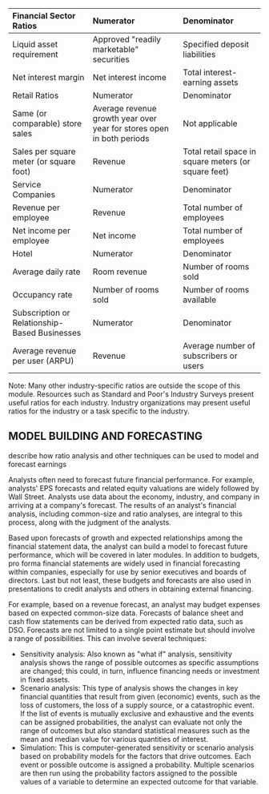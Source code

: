 | Financial Sector Ratios | Numerator | Denominator |
| :--- | :--- | :--- |
| Liquid asset requirement | Approved "readily marketable" securities | Specified deposit liabilities |
| Net interest margin | Net interest income | Total interest-earning assets |
| Retail Ratios | Numerator | Denominator |
| Same (or comparable) store sales | Average revenue growth year over year for stores open in both periods | Not applicable |
| Sales per square meter (or square foot) | Revenue | Total retail space in square meters (or square feet) |
| Service Companies | Numerator | Denominator |
| Revenue per employee | Revenue | Total number of employees |
| Net income per employee | Net income | Total number of employees |
| Hotel | Numerator | Denominator |
| Average daily rate | Room revenue | Number of rooms sold |
| Occupancy rate | Number of rooms sold | Number of rooms available |
| Subscription or Relationship-Based Businesses | Numerator | Denominator |
| Average revenue per user (ARPU) | Revenue | Average number of subscribers or users |

Note: Many other industry-specific ratios are outside the scope of this module. Resources such as Standard and Poor's Industry Surveys present useful ratios for each industry. Industry organizations may present useful ratios for the industry or a task specific to the industry.

## MODEL BUILDING AND FORECASTING

describe how ratio analysis and other techniques can be used to model and forecast earnings

Analysts often need to forecast future financial performance. For example, analysts' EPS forecasts and related equity valuations are widely followed by Wall Street. Analysts use data about the economy, industry, and company in arriving at a company's forecast. The results of an analyst's financial analysis, including common-size and ratio analyses, are integral to this process, along with the judgment of the analysts.

Based upon forecasts of growth and expected relationships among the financial statement data, the analyst can build a model to forecast future performance, which will be covered in later modules. In addition to budgets, pro forma financial statements are widely used in financial forecasting within companies, especially for use by senior executives and boards of directors. Last but not least, these budgets and forecasts are also used in presentations to credit analysts and others in obtaining external financing.

For example, based on a revenue forecast, an analyst may budget expenses based on expected common-size data. Forecasts of balance sheet and cash flow statements can be derived from expected ratio data, such as DSO. Forecasts are not limited to a single point estimate but should involve a range of possibilities. This can involve several techniques:

- Sensitivity analysis: Also known as "what if" analysis, sensitivity analysis shows the range of possible outcomes as specific assumptions are changed; this could, in turn, influence financing needs or investment in fixed assets.
- Scenario analysis: This type of analysis shows the changes in key financial quantities that result from given (economic) events, such as the loss of customers, the loss of a supply source, or a catastrophic event. If the list of events is mutually exclusive and exhaustive and the events can be assigned probabilities, the analyst can evaluate not only the range of outcomes but also standard statistical measures such as the mean and median value for various quantities of interest.
- Simulation: This is computer-generated sensitivity or scenario analysis based on probability models for the factors that drive outcomes. Each event or possible outcome is assigned a probability. Multiple scenarios are then run using the probability factors assigned to the possible values of a variable to determine an expected outcome for that variable.

